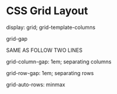 # CSS Grid Layout
display: grid;
grid-template-columns

grid-gap

SAME AS FOLLOW TWO LINES

  grid-column-gap: 1em; separating columns

  grid-row-gap: 1em; separating rows

grid-auto-rows: minmax
